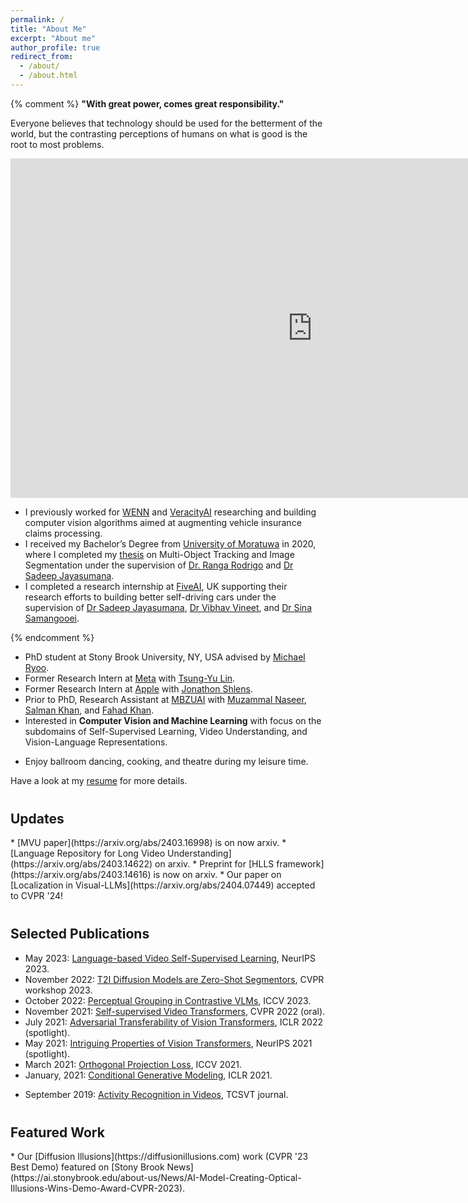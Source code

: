 ```yaml
---
permalink: /
title: "About Me"
excerpt: "About me"
author_profile: true
redirect_from: 
  - /about/
  - /about.html
---
```


{% comment %} 
**"With great power, comes great responsibility."** <br>

Everyone believes that technology should be used for the betterment of the world, but the contrasting perceptions of 
humans on what is good is the root to most problems.

<iframe width="966" height="543" src="https://www.youtube.com/embed/_m2dRDQEC1A" frameborder="0" allow="accelerometer; autoplay; clipboard-write; encrypted-media; gyroscope; picture-in-picture" allowfullscreen></iframe>
<br>

* I previously worked for [WENN](http://wenn.no) and [VeracityAI](http://veracityai.com/) researching and building
  computer vision algorithms aimed at augmenting vehicle insurance claims processing.
* I received my Bachelor’s Degree from [University of Moratuwa](https://uom.lk) in
  2020, where I completed my
  <a href="https://github.com/kahnchana/fyp_report/blob/master/main/thesis.pdf" target="_blank">thesis</a>
  on Multi-Object Tracking and Image Segmentation under the supervision of
  [Dr. Ranga Rodrigo](http://ranga.staff.uom.lk) and [Dr Sadeep Jayasumana](http://www.robots.ox.ac.uk/~sadeep/).
* I completed a research internship at [FiveAI](https://five.ai), UK supporting their research efforts to
  building better self-driving cars under the supervision of [Dr Sadeep Jayasumana](http://www.robots.ox.ac.uk/~sadeep/),
  [Dr Vibhav Vineet](http://vibhavvineet.info), and
  [Dr Sina Samangooei](https://scholar.google.com/citations?user=bOfKAGQAAAAJ&hl=en).

{% endcomment %}

* PhD student at Stony Brook University, NY, USA advised by [Michael Ryoo](http://michaelryoo.com/).
* Former Research Intern at [Meta](https://research.facebook.com) with 
  [Tsung-Yu Lin](https://scholar.google.com/citations?user=KyToxZoAAAAJ&hl=en).
* Former Research Intern at [Apple](https://machinelearning.apple.com/) with 
  [Jonathon Shlens](https://scholar.google.com/citations?&user=sm1q2bYAAAAJ).
* Prior to PhD, Research Assistant at [MBZUAI](https://mbzuai.ac.ae/) with [Muzammal Naseer](https://muzammal-naseer.netlify.app/), [Salman Khan](https://salman-h-khan.github.io/), and [Fahad Khan](https://scholar.google.es/citations?user=zvaeYnUAAAAJ&hl=en).
* Interested in **Computer Vision and Machine Learning** with focus on the subdomains of Self-Supervised Learning, Video Understanding, and Vision-Language Representations. 
<!-- * B.Sc. from [University of Moratuwa](https://uom.lk) (graduated 2020), with
  <a href="https://github.com/kahnchana/fyp_report/blob/master/main/thesis.pdf" target="_blank">thesis</a>
  on Multi-Object Tracking and Panoptic Segmentation advised by 
  [Ranga Rodrigo](http://ranga.staff.uom.lk) and [Sadeep Jayasumana](http://www.robots.ox.ac.uk/~sadeep/). -->
* Enjoy ballroom dancing, cooking, and theatre during my leisure time. 

Have a look at my [resume](https://kahnchana.github.io/files/KR_academic_cv.pdf) for more details. 


<h2 style="margin-top: 40px;"> Updates </h2>
* [MVU paper](https://arxiv.org/abs/2403.16998) is on now arxiv. 
* [Language Repository for Long Video Understanding](https://arxiv.org/abs/2403.14622) on arxiv.
* Preprint for [HLLS framework](https://arxiv.org/abs/2403.14616) is now on arxiv.
* Our paper on [Localization in Visual-LLMs](https://arxiv.org/abs/2404.07449) accepted to CVPR '24!
 

<h2 style="margin-top: 40px;"> Selected Publications </h2>

* May 2023: [Language-based Video Self-Supervised Learning](https://arxiv.org/abs/2307.10922), NeurIPS 2023. 
* November 2022: [T2I Diffusion Models are Zero-Shot Segmentors](https://arxiv.org/abs/2211.13224), CVPR workshop 2023.
* October 2022: [Perceptual Grouping in Contrastive VLMs](https://arxiv.org/abs/2210.09996), ICCV 2023.
* November 2021: [Self-supervised Video Transformers](https://arxiv.org/abs/2112.01514), CVPR 2022 (oral).
* July 2021: [Adversarial Transferability of Vision Transformers](https://openreview.net/forum?id=D6nH3719vZy&noteId=y7gMoMUg72R), ICLR 2022 (spotlight).
* May 2021: [Intriguing Properties of Vision Transformers](https://arxiv.org/abs/2105.10497), NeurIPS 2021 (spotlight).
* March 2021: [Orthogonal Projection Loss](https://arxiv.org/abs/2103.14021), ICCV 2021.
* January, 2021: [Conditional Generative Modeling](https://openreview.net/forum?id=VJnrYcnRc6), ICLR 2021.
<!-- * September, 2020: [Panoptic Segmentation](https://www.bmvc2020-conference.com/conference/papers/paper_0184.html), BMVC 2020 (oral).  -->
* September 2019: [Activity Recognition in Videos](https://ieeexplore.ieee.org/document/8060555), TCSVT journal. 


<h2 style="margin-top: 40px;"> Featured Work </h2>
* Our [Diffusion Illusions](https://diffusionillusions.com) work (CVPR '23 Best Demo) featured on [Stony Brook News](https://ai.stonybrook.edu/about-us/News/AI-Model-Creating-Optical-Illusions-Wins-Demo-Award-CVPR-2023).